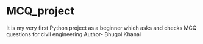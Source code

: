 # MCQ_project
It is my very first Python project as a beginner which asks and checks MCQ questions for civil engineering
Author- Bhugol Khanal
